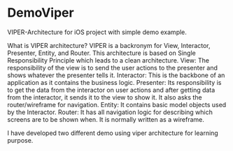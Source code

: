 # DemoViper
VIPER-Architecture for iOS project with simple demo example.

What is VIPER architecture?
VIPER is a backronym for View, Interactor, Presenter, Entity, and Router.
This architecture is based on Single Responsibility Principle which leads to a clean architecture.
View: The responsibility of the view is to send the user actions to the presenter and shows whatever the presenter tells it.
Interactor: This is the backbone of an application as it contains the business logic.
Presenter: Its responsibility is to get the data from the interactor on user actions and after getting data from the interactor, it sends it to the view to show it. It also asks the router/wireframe for navigation.
Entity: It contains basic model objects used by the Interactor.
Router: It has all navigation logic for describing which screens are to be shown when. It is normally written as a wireframe.

I have developed two different demo using viper architecture for learning purpose.
